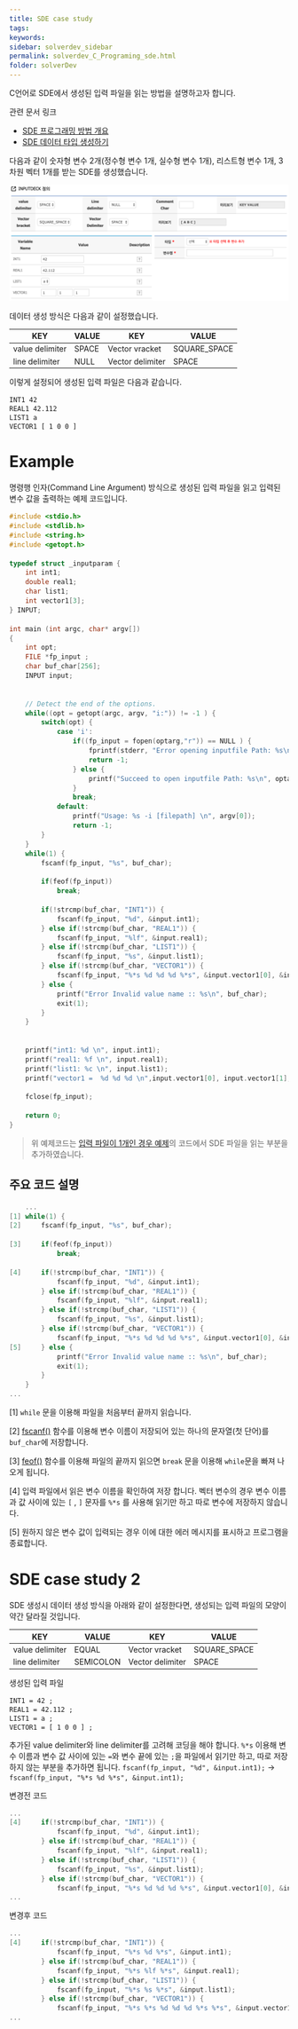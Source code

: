 ```yaml
---
title: SDE case study
tags: 
keywords:
sidebar: solverdev_sidebar
permalink: solverdev_C_Programing_sde.html
folder: solverDev
---
```



C언어로 SDE에서 생성된 입력 파일을 읽는 방법을 설명하고자 합니다.

관련 문서 링크
- [SDE 프로그래밍 방법 개요](../01_Input_programing/01_Structured_Data_Editor.md)
- [SDE 데이터 타입 생성하기](../../05_EDITOR/01_SDE.md)

다음과 같이 숫자형 변수 2개(정수형 변수 1개, 실수형 변수 1개), 리스트형 변수 1개, 3차원 벡터 1개를 받는 SDE를 생성했습니다.

![Case1](/images/solverdev/04/02/case1.png)

데이터 생성 방식은 다음과 같이 설정했습니다.

|KEY	|VALUE| KEY	| VALUE|
|--|--|--|--|
|value delimiter|	SPACE|Vector vracket|	SQUARE_SPACE|
|line delimiter|	NULL|Vector delimiter|	SPACE|

이렇게 설정되어 생성된 입력 파일은 다음과 같습니다.

```
INT1 42
REAL1 42.112
LIST1 a
VECTOR1 [ 1 0 0 ]
```

# Example

명령행 인자(Command Line Argument) 방식으로 생성된 입력 파일을 읽고 입력된 변수 값을 출력하는 예제 코드입니다.

```c
#include <stdio.h>
#include <stdlib.h>
#include <string.h>
#include <getopt.h>

typedef struct _inputparam {
    int int1;       
    double real1;      
    char list1;      
    int vector1[3];    
} INPUT;

int main (int argc, char* argv[])
{
    int opt;
    FILE *fp_input ;
    char buf_char[256];
    INPUT input;


    // Detect the end of the options.
    while((opt = getopt(argc, argv, "i:")) != -1 ) {
    	switch(opt) {
    		case 'i':
    			if((fp_input = fopen(optarg,"r")) == NULL ) {
    				fprintf(stderr, "Error opening inputfile Path: %s\n", optarg);
    				return -1;
    			} else {
    				printf("Succeed to open inputfile Path: %s\n", optarg);
    			}
    			break;
    		default:
    			printf("Usage: %s -i [filepath] \n", argv[0]);
    			return -1;
    	}
    }
    while(1) {
        fscanf(fp_input, "%s", buf_char);

        if(feof(fp_input))
            break;

        if(!strcmp(buf_char, "INT1")) {
            fscanf(fp_input, "%d", &input.int1);
        } else if(!strcmp(buf_char, "REAL1")) {
            fscanf(fp_input, "%lf", &input.real1);
        } else if(!strcmp(buf_char, "LIST1")) {
            fscanf(fp_input, "%s", &input.list1);
        } else if(!strcmp(buf_char, "VECTOR1")) {
            fscanf(fp_input, "%*s %d %d %d %*s", &input.vector1[0], &input.vector1[1], &input.vector1[2]);
        } else {
            printf("Error Invalid value name :: %s\n", buf_char);
            exit(1);
        }
    }


    printf("int1: %d \n", input.int1);
    printf("real1: %f \n", input.real1);
    printf("list1: %c \n", input.list1);
    printf("vector1 =  %d %d %d \n",input.vector1[0], input.vector1[1], input.vector1[2]);

    fclose(fp_input);

    return 0;
}

```

> 위 예제코드는 [입력 파일이 1개인 경우 예제](./01_Inputfile_Open.md)의 코드에서 SDE 파일을 읽는 부분을 추가하였습니다.

## 주요 코드 설명

```c
    ...
[1] while(1) {
[2]     fscanf(fp_input, "%s", buf_char);

[3]     if(feof(fp_input))
            break;

[4]     if(!strcmp(buf_char, "INT1")) {
            fscanf(fp_input, "%d", &input.int1);
        } else if(!strcmp(buf_char, "REAL1")) {
            fscanf(fp_input, "%lf", &input.real1);
        } else if(!strcmp(buf_char, "LIST1")) {
            fscanf(fp_input, "%s", &input.list1);
        } else if(!strcmp(buf_char, "VECTOR1")) {
            fscanf(fp_input, "%*s %d %d %d %*s", &input.vector1[0], &input.vector1[1], &input.vector1[2]);
[5]     } else {
            printf("Error Invalid value name :: %s\n", buf_char);
            exit(1);
        }
    }
...
```

[1] ```while``` 문을 이용해 파일을 처음부터 끝까지 읽습니다.

[2] [fscanf()](http://www.cplusplus.com/reference/cstdio/fscanf/?kw=fscanf) 함수를 이용해 변수 이름이 저장되어 있는 하나의 문자열(첫 단어)를 ```buf_char```에 저장합니다.

[3] [feof()](http://www.cplusplus.com/reference/cstdio/feof/) 함수를 이용해 파일의 끝까지 읽으면 ```break``` 문을 이용해 ```while```문을 빠져 나오게 됩니다.

[4] 입력 파일에서 읽은 변수 이름을 확인하여 저장 합니다. 벡터 변수의 경우 변수 이름과 값 사이에 있는 ```[``` , ```]``` 문자를 ```%*s``` 를 사용해 읽기만 하고 따로 변수에 저장하지 않습니다.

[5] 원하지 않은 변수 값이 입력되는 경우 이에 대한 에러 메시지를 표시하고 프로그램을 종료합니다.


# SDE case study 2

SDE 생성시 데이터 생성 방식을 아래와 같이 설정한다면, 생성되는 입력 파일의 모양이 약간 달라질 것입니다.

|KEY	|VALUE| KEY	| VALUE|
|--|--|--|--|
|value delimiter|	EQUAL |Vector vracket|	SQUARE_SPACE|
|line delimiter|	SEMICOLON |Vector delimiter|	SPACE|



생성된 입력 파일
```
INT1 = 42 ;
REAL1 = 42.112 ;
LIST1 = a ;
VECTOR1 = [ 1 0 0 ] ;
```

추가된 value delimiter와 line delimiter를 고려해 코딩을 해야 합니다. ```%*s``` 이용해 변수 이름과 변수 값 사이에 있는 ```=```와 변수 끝에 있는 ```;```을 파일에서 읽기만 하고, 따로 저장하지 않는 부분을 추가하면 됩니다.
``` fscanf(fp_input, "%d", &input.int1); ``` -> ``` fscanf(fp_input, "%*s %d %*s", &input.int1); ```

변경전 코드
```c
...
[4]     if(!strcmp(buf_char, "INT1")) {
            fscanf(fp_input, "%d", &input.int1);
        } else if(!strcmp(buf_char, "REAL1")) {
            fscanf(fp_input, "%lf", &input.real1);
        } else if(!strcmp(buf_char, "LIST1")) {
            fscanf(fp_input, "%s", &input.list1);
        } else if(!strcmp(buf_char, "VECTOR1")) {
            fscanf(fp_input, "%*s %d %d %d %*s", &input.vector1[0], &input.vector1[1], &input.vector1[2]);
...
```

변경후 코드
```c
...
[4]     if(!strcmp(buf_char, "INT1")) {
            fscanf(fp_input, "%*s %d %*s", &input.int1);
        } else if(!strcmp(buf_char, "REAL1")) {
            fscanf(fp_input, "%*s %lf %*s", &input.real1);
        } else if(!strcmp(buf_char, "LIST1")) {
            fscanf(fp_input, "%*s %s %*s", &input.list1);
        } else if(!strcmp(buf_char, "VECTOR1")) {
            fscanf(fp_input, "%*s %*s %d %d %d %*s %*s", &input.vector1[0], &input.vector1[1], &input.vector1[2]);
...
```
